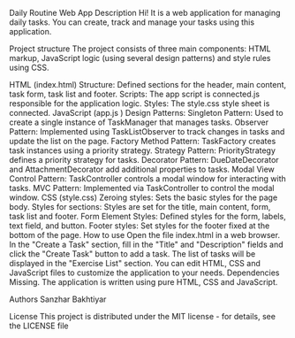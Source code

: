 Daily Routine Web App
Description
Hi! It is a web application for managing daily tasks. You can create, track and manage your tasks using this application.

Project structure
The project consists of three main components: HTML markup, JavaScript logic (using several design patterns) and style rules using CSS.

HTML (index.html)
Structure: Defined sections for the header, main content, task form, task list and footer.
Scripts: The app script is connected.js responsible for the application logic.
Styles: The style.css style sheet is connected.
JavaScript (app.js )
Design Patterns:
Singleton Pattern: Used to create a single instance of TaskManager that manages tasks.
Observer Pattern: Implemented using TaskListObserver to track changes in tasks and update the list on the page.
Factory Method Pattern: TaskFactory creates task instances using a priority strategy.
Strategy Pattern: PriorityStrategy defines a priority strategy for tasks.
Decorator Pattern: DueDateDecorator and AttachmentDecorator add additional properties to tasks.
Modal View Control Pattern: TaskController controls a modal window for interacting with tasks.
MVC Pattern: Implemented via TaskController to control the modal window.
CSS (style.css)
Zeroing styles: Sets the basic styles for the page body.
Styles for sections: Styles are set for the title, main content, form, task list and footer.
Form Element Styles: Defined styles for the form, labels, text field, and button.
Footer styles: Set styles for the footer fixed at the bottom of the page.
How to use
Open the file index.html in a web browser.
In the "Create a Task" section, fill in the "Title" and "Description" fields and click the "Create Task" button to add a task.
The list of tasks will be displayed in the "Exercise List" section.
You can edit HTML, CSS and JavaScript files to customize the application to your needs.
Dependencies
Missing. The application is written using pure HTML, CSS and JavaScript.

Authors
Sanzhar
Bakhtiyar

License
This project is distributed under the MIT license - for details, see the LICENSE file
